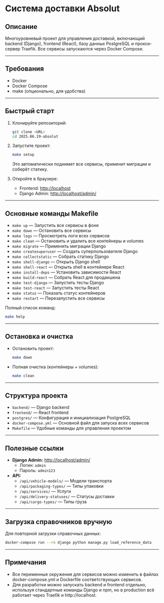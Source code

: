 # Система доставки Absolut

## Описание

Многоуровневый проект для управления доставкой, включающий backend (Django), frontend (React), базу данных PostgreSQL и прокси-сервер Traefik. Все сервисы запускаются через Docker Compose.

---

## Требования
- Docker
- Docker Compose
- make (опционально, для удобства)

---

## Быстрый старт

1. Клонируйте репозиторий:
   ```bash
   git clone <URL>
   cd 2025.06.19-absolut
   ```
2. Запустите проект:
   ```bash
   make setup
   ```
   Это автоматически поднимет все сервисы, применит миграции и соберёт статику.

3. Откройте в браузере:
   - Frontend: [http://localhost](http://localhost)
   - Django Admin: [http://localhost/admin/](http://localhost/admin/)

---

## Основные команды Makefile

- `make up` — Запустить все сервисы в фоне
- `make down` — Остановить все сервисы
- `make logs` — Просмотреть логи всех сервисов
- `make clean` — Остановить и удалить все контейнеры и volumes
- `make migrate` — Применить миграции Django
- `make createsuperuser` — Создать суперпользователя Django
- `make collectstatic` — Собрать статику Django
- `make shell-django` — Открыть Django shell
- `make shell-react` — Открыть shell в контейнере React
- `make install-deps` — Установить зависимости React
- `make build-react` — Собрать React для продакшена
- `make test-django` — Запустить тесты Django
- `make test-react` — Запустить тесты React
- `make status` — Показать статус контейнеров
- `make restart` — Перезапустить все сервисы

Полный список команд:
```bash
make help
```

---

## Остановка и очистка

- Остановить проект:
  ```bash
  make down
  ```
- Полная очистка (контейнеры + volumes):
  ```bash
  make clean
  ```

---

## Структура проекта

- `backend/` — Django backend
- `frontend/` — React frontend
- `postgres/` — Конфигурация и инициализация PostgreSQL
- `docker-compose.yml` — Основной файл для запуска всех сервисов
- `Makefile` — Удобные команды для управления проектом

---

## Полезные ссылки

- **Django Admin:** [http://localhost/admin/](http://localhost/admin/)
  - Логин: `admin`
  - Пароль: `admin123`
- **API:**
  - `/api/vehicle-models/` — Модели транспорта
  - `/api/packaging-types/` — Типы упаковки
  - `/api/services/` — Услуги
  - `/api/delivery-statuses/` — Статусы доставки
  - `/api/cargo-types/` — Типы груза

---

## Загрузка справочников вручную

Для повторной загрузки справочных данных:
```bash
docker-compose run --rm django python manage.py load_reference_data
```

---

## Примечания
- Все переменные окружения для сервисов можно изменить в файлах docker-compose.yml и Dockerfile соответствующих сервисов.
- Для разработки можно запускать backend и frontend отдельно, используя стандартные команды Django и npm, но в production всё работает через Traefik и http://localhost.